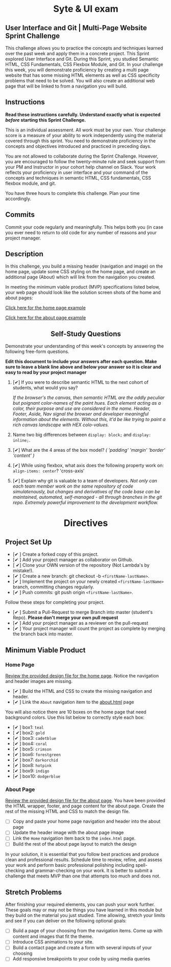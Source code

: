 <h1 align="center">Syte & UI exam</h1>
<h2 aigin="center">User Interface and Git | Multi-Page Website Sprint Challenge</h2>

This challenge allows you to practice the concepts and techniques learned over the past week and apply them in a concrete project. This Sprint explored User Interface and Git. During this Sprint, you studied Semantic HTML, CSS Fundamentals, CSS Flexbox Module, and Git. In your challenge this week, you will demonstrate proficiency by creating a multi page website that has some missing HTML elements as well as CSS specificity problems that need to be solved.  You will also create an additional web page that will be linked to from a navigation you will build.

## Instructions

**Read these instructions carefully. Understand exactly what is expected _before_ starting this Sprint Challenge.**

This is an individual assessment. All work must be your own. Your challenge score is a measure of your ability to work independently using the material covered through this sprint. You need to demonstrate proficiency in the concepts and objectives introduced and practiced in preceding days.

You are not allowed to collaborate during the Sprint Challenge. However, you are encouraged to follow the twenty-minute rule and seek support from your PM and Instructor in your cohort help channel on Slack. Your work reflects your proficiency in user interface and your command of the concepts and techniques in semantic HTML, CSS fundamentals, CSS flexbox module, and git.

You have three hours to complete this challenge. Plan your time accordingly.

## Commits

Commit your code regularly and meaningfully. This helps both you (in case you ever need to return to old code for any number of reasons and your project manager.

## Description

In this challenge, you build a missing header (navigation and image) on the home page, update some CSS styling on the home page, and create an additional page (About) which will link from the navigation you created.

In meeting the minimum viable product (MVP) specifications listed below, your web page should look like the solution screen shots of the home and about pages:

[Click here for the home page example](https://tk-assets.lambdaschool.com/39a49225-8ac9-43da-aa90-514fd60ae99a_sprint-challenge-ui-home-example.png)

[Click here for the about page example](https://tk-assets.lambdaschool.com/ede1bb1a-63ff-4801-8c02-3efa2f603190_sprint-challenge-ui-about-example.png)

<h2 align="center"> Self-Study Questions</h2>

Demonstrate your understanding of this week's concepts by answering the following free-form questions.

**Edit this document to include your answers after each question. Make sure to leave a blank line above and below your answer so it is clear and easy to read by your project manager**

1. [✔] If you were to describe semantic HTML to the next cohort of students, what would you say?
    <p><i>If the browser's the canvas, then semantic HTML are the oddly peculiar but poignant color-names of the paint hues. Each element acting as a color, their purpose and use
       are considered in the name. Header, Footer, Aside, Nav signal the browser and developer meaningful information about the elements. Without this, it'd be like trying to paint a 
       rich canvas landscape with HEX colo-values.</i></p>

2. Name two big differences between ```display: block;``` and ```display: inline;```.

3. [✔] What are the 4 areas of the box model?
       <i>( 'padding' 'margin' 'border' 'content' )</i>

4. [✔] While using flexbox, what axis does the following property work on: ```align-items: center```?
    </i>'cross-axis'

5. [✔] Explain why git is valuable to a team of developers.
        <i>Not only can each team member work on the same repository of code simulatenously, but changes and derivatives of the code base can be maintained, automated, self-managed - all through branches in the git repo. Extremely powerful improvement to the development workflow.</i>

<h1 align="center">Directives</h1>

## Project Set Up

- [✔ ] Create a forked copy of this project.
- [✔ ] Add your project manager as collaborator on Github.
- [ ✔] Clone your OWN version of the repository (Not Lambda's by mistake!).
- [✔ ] Create a new branch: git checkout -b `<firstName-lastName>`.
- [✔ ] Implement the project on your newly created `<firstName-lastName>` branch, committing changes regularly.
- [✔ ] Push commits: git push origin `<firstName-lastName>`.
 
Follow these steps for completing your project.

- [✔ ] Submit a Pull-Request to merge <firstName-lastName> Branch into master (student's  Repo). **Please don't merge your own pull request**
- [✔ ] Add your project manager as a reviewer on the pull-request
- [✔ ] Your project manager will count the project as complete by merging the branch back into master.
 


## Minimum Viable Product

### Home Page

[Review the provided design file for the home page](design-files/home.png).  Notice the navigation and header images are missing.

* [✔ ] Build the HTML and CSS to create the missing navigation and header.
* [✔ ] Link the `About` navigation item to the [about.html](about.html) page

You will also notice there are 10 boxes on the home page that need background colors.  Use this list below to correctly style each box:

* [✔ ] box1: `teal`
* [ ✔] box2: `gold`
* [✔ ] box3: `cadetblue`
* [✔ ] box4: `coral`
* [✔ ] box5: `crimson`
* [✔ ] box6: `forestgreen`
* [✔ ] box7: `darkorchid`
* [✔ ] box8: `hotpink`
* [✔ ] box9: `indigo`
* [✔ ] box10: `dodgerblue`

### About Page

[Review the provided design file for the about page](design-files/about.png). You have been provided the HTML wrapper, footer, and page content for the about page. Create the rest of the missing HTML and CSS to match the design file.

* [ ] Copy and paste your home page navigation and header into the about page
* [ ] Update the header image with the about page image
* [ ] Link the `Home` navigation item back to the `index.html` page.
* [ ] Build the rest of the about page layout to match the design

In your solution, it is essential that you follow best practices and produce clean and professional results. Schedule time to review, refine, and assess your work and perform basic professional polishing including spell-checking and grammar-checking on your work. It is better to submit a challenge that meets MVP than one that attempts too much and does not.

## Stretch Problems

After finishing your required elements, you can push your work further. These goals may or may not be things you have learned in this module but they build on the material you just studied. Time allowing, stretch your limits and see if you can deliver on the following optional goals:

* [ ] Build a page of your choosing from the navigation items.  Come up with content and images that fit the theme.  
* [ ] Introduce CSS animations to your site.
* [ ] Build a contact page and create a form with several inputs of your choosing
* [ ] Add responsive breakpoints to your code by using media queries
